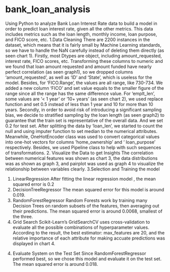 # bank_loan_analysis
Using Python to analyze Bank Loan Interest Rate data to build a model in order to predict loan interest rate, given all the other metrics. This data includes metrics such as the loan length, monthly income, loan purpose, and FICO score, etc.
1.Data Cleaning 
There are 2200 instances in the dataset, which means that it is fairly small by Machine Learning standards, so we have to handle the NaN carefully instead of deleting them directly (as seen chart 1). 
Firstly, most Dtypes are object, including amount_requested, interest rate, FICO scores, etc. Transforming these columns to numeric and we found that loan amount requested and amount funded have nearly perfect correlation (as seen graph1), so we dropped columns ‘amount_requested’, as well as ‘ID’ and ‘State’, which is useless for the model. Besides, for ‘FICO.Range’, the values are all range, like 730-734. We added a new column ‘FICO’ and set value equals to the smaller figure of the range since all the range has the same difference value. For ‘emplt_len’, some values are ‘< 1 year’ or ‘10+ years’ (as seen chart 2), we used replace function and set 0.5 instead of less than 1 year and 10 for more than 10 years. 
Secondly, in order to avoid risk of introducing a significant sampling bias, we decide to stratified sampling by the loan length (as seen graph2) to guarantee that the train set is representative of the overall data. And we set 0.2 for test set. After splitting the data by ‘loan_len’, we started to count the null and using imputer function to set median to the numerical attributes. 
Meanwhile, OneHotEncoder class was used to convert categorical values into one-hot vectors for  columns ’home_ownership’ and ‘ loan_purpose’ respectively. Besides, we used Pipeline class to help with such sequences of transformations.
2. Visualize the Data to get Insights
The correlation  between numerical features was shown as chart 3, the data distributions was as shown as graph 3, and pairplot was used  as graph 4 to visualize the relationship between variables clearly.
3.Selection and Training the model
1) LinearRegression
After fitting the linear regression model , the mean squared error is 0.2
2) DecisionTreeRegressor
The mean squared error for this model is around 0.019.
3) RandomForestRegressor
Random Forests work by training many Decision Trees on random subsets of the features, then averaging out their predictions. The mean squared error is around 0.0068, smallest of the three.
4) Grid Search
Scikit-Learn’s GridSearchCV uses cross-validation to evaluate all the possible combinations of hyperparameter values. According to the result, the best estimator: max_features are 20, and the relative importance of each attribute for making accuate predictions was displayed in chart 4. 
4. Evaluate System on the Test Set
Since  RandomForestRegressor performed best, so we chose this model and evaluate it on the test set. The mean squared error is around 0.018. 
